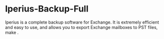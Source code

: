 # Iperius-Backup-Full
Iperius is a complete backup software for Exchange. It is extremely efficient and easy to use, and allows you to export Exchange mailboxes to PST files, make .
